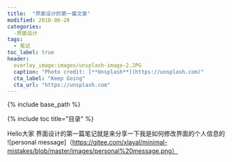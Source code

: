 ```yaml
---
title:  "界面设计的第一篇文章"
modified: 2018-06-28 
categories: 
  -界面设计
tags:
  - 笔记
toc_label: true
header:
  overlay_image:images/unsplash-image-2.JPG
  caption: "Photo credit: [**Unsplash**](https://unsplash.com)"
  cta_label: "Keep Going"
  cta_url: "https://unsplash.com"
---
```


{% include base_path %}

{% include toc title="目录" %}


Hello大家
界面设计的第一篇笔记就是来分享一下我是如何修改界面的个人信息的
![personal message]（https://gitee.com/xlayal/minimal-mistakes/blob/master/images/personal%20message.png）
